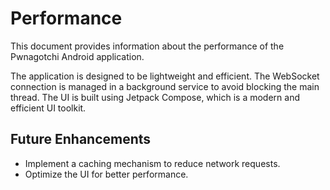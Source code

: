 # Performance

This document provides information about the performance of the Pwnagotchi Android application.

The application is designed to be lightweight and efficient. The WebSocket connection is managed in a background service to avoid blocking the main thread. The UI is built using Jetpack Compose, which is a modern and efficient UI toolkit.

## Future Enhancements

*   Implement a caching mechanism to reduce network requests.
*   Optimize the UI for better performance.
